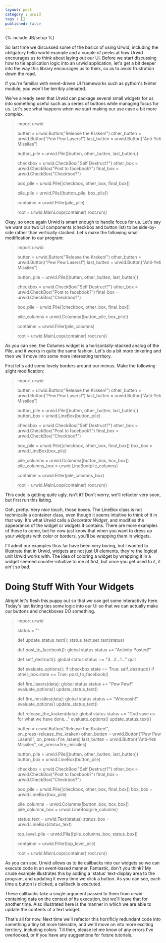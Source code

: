 ```yaml
---
layout: post
category : urwid
tags : []
published: false
---
```

{% include JB/setup %}

So last time we discussed some of the basics of using Urwid, including the obligatory hello world example and a couple of peeks at how Urwid encourages us to think about laying out our UI. Before we start discussing how to tie application logic into an urwid application, let's get a bit deeper into the way this library encourages us to think, so as to avoid frustration down the road.

If you're familiar with event-driven UI frameworks such as python's tkinter module, you won't be terribly alienated.

We've already seen that Urwid can package several small widgets for us into something useful such as a series of buttons while managing focus for us. Let's see what happens when we start making our use case a bit more complex.

> import urwid
> 
> butten = urwid.Button("Release the Kraken!")
> other_butten = urwid.Button("Pew Pew Lasers!")
> last_butten = urwid.Button("Anti-Yeti Missiles")
> 
> button_pile = urwid.Pile(\[butten, other_butten, last_butten\])
> 
> checkbox = urwid.CheckBox("Self Destruct?")
> other_box = urwid.CheckBox("Post to facebook?")
> final_box = urwid.CheckBox("Checkbox?")
> 
> box_pile = urwid.Pile(\[checkbox, other_box, final_box\]) 
> 
> pile_pile = urwid.Pile(\[button_pile, box_pile\])
> 
> container = urwid.Filler(pile_pile)
> 
> root = urwid.MainLoop(container)
> root.run()

Okay, so once again Urwid is smart enough to handle focus for us. Let's say we want our two UI components (checkbox and button list) to be side-by-side rather than vertically stacked. Let's make the following small modification to our program:


> import urwid
> 
> butten = urwid.Button("Release the Kraken!")
> other_butten = urwid.Button("Pew Pew Lasers!")
> last_butten = urwid.Button("Anti-Yeti Missiles")
> 
> button_pile = urwid.Pile(\[butten, other_butten, last_butten\])
> 
> checkbox = urwid.CheckBox("Self Destruct?")
> other_box = urwid.CheckBox("Post to facebook?")
> final_box = urwid.CheckBox("Checkbox?")
> 
> box_pile = urwid.Pile(\[checkbox, other_box, final_box\]) 
> 
> pile_columns = urwid.Columns(\[button_pile, box_pile\])
> 
> container = urwid.Filler(pile_columns)
> 
> root = urwid.MainLoop(container)
> root.run()

As you can see, the Columns widget is a horizontally-stacked analog of the Pile, and it works in quite the same fashion. Let's do a bit more tinkering and then we'll move into some more interesting territory.

First let's add some lovely borders around our menus. Make the following slight modification:

> import urwid
> 
> butten = urwid.Button("Release the Kraken!")
> other_butten = urwid.Button("Pew Pew Lasers!")
> last_butten = urwid.Button("Anti-Yeti Missiles")
> 
> button_pile = urwid.Pile(\[butten, other_butten, last_butten\])
> button_box = urwid.LineBox(button_pile)
> 
> checkbox = urwid.CheckBox("Self Destruct?")
> other_box = urwid.CheckBox("Post to facebook?")
> final_box = urwid.CheckBox("Checkbox?")
> 
> box_pile = urwid.Pile(\[checkbox, other_box, final_box\]) 
> box_box = urwid.LineBox(box_pile)
> 
> pile_columns = urwid.Columns(\[button_box, box_box\])
> pile_columns_box = urwid.LineBox(pile_columns)
> 
> container = urwid.Filler(pile_columns_box)
> 
> root = urwid.MainLoop(container)
> root.run()

This code is getting quite ugly, isn't it? Don't worry, we'll refactor very soon, but first run this listing.

Ooh, pretty. Very nice touch, those boxes. The LineBox class is not technically a container class, even though it seems intuitive to think of it in that way. It's what Urwid calls a _Decorator Widget_, and modifies the appearance of the widget or widgets it contains. There are more examples of these to come, but for now just know that when you want to dress up your widgets with color or borders, you'll be wrapping them in widgets. 

I'll admit our examples thus far have been very boring, but I wanted to illustrate that in Urwid, widgets are not just UI elements, they're the logical unit Urwid works with. The idea of coloring a widget by wrapping it in a widget seemed counter-intuitive to me at first, but once you get used to it, it ain't so bad.

# Doing Stuff With Your Widgets

Alright let's flesh this puppy out so that we can get some interactivity here. Today's last listing ties some logic into our UI so that we can actually make our buttons and checkboxes DO something. 

> import urwid
> 
> status = ""
> 
> def update_status_text():
>     status_text.set_text(status)
> 
> def post_to_facebook():
>     global status
>     status += "Activity Posted!"
> 
> def self_destruct():
>     global status
>     status += "3...2...1..."
>     quit
> 
> def evaluate_options():
>     if checkbox.state == True:
>         self_destruct()
>     if other_box.state == True:
>         post_to_facebook()
> 
> def fire_lasers(data):
>     global status
>     status += "Pew Pew!"
>     evaluate_options()
>     update_status_text()    
> 
> def fire_missiles(data):
>     global status
>     status += "Whooosh!"
>     evaluate_options()
>     update_status_text()
> 
> def release_the_kraken(data):
>     global status
>     status += "God save us for what we have done..."
>     evaluate_options()
>     update_status_text()
> 
> butten = urwid.Button("Release the Kraken!", on_press=release_the_kraken)
> other_butten = urwid.Button("Pew Pew Lasers!", on_press=fire_lasers)
> last_butten = urwid.Button("Anti-Yeti Missiles", on_press=fire_missiles)
> 
> button_pile = urwid.Pile(\[butten, other_butten, last_butten\])
> button_box = urwid.LineBox(button_pile)
> 
> checkbox = urwid.CheckBox("Self Destruct?")
> other_box = urwid.CheckBox("Post to facebook?")
> final_box = urwid.CheckBox("Checkbox?")
> 
> box_pile = urwid.Pile(\[checkbox, other_box, final_box\]) 
> box_box = urwid.LineBox(box_pile)
> 
> pile_columns = urwid.Columns(\[button_box, box_box\])
> pile_columns_box = urwid.LineBox(pile_columns)
> 
> status_text = urwid.Text(status)
> status_box = urwid.LineBox(status_text)
> 
> top_level_pile = urwid.Pile(\[pile_columns_box, status_box\])
> 
> container = urwid.Filler(top_level_pile)
> 
> root = urwid.MainLoop(container)
> root.run()

As you can see, Urwid allows us to tie callbacks into our widgets so we can execute code in an event-based manner. Fantastic, don't you think? My crude example illustrates this by adding a 'status' text-display area to the program, and updating it every time we click a button. As you can see, each time a button is clicked, a callback is executed.

These callbacks take a single argument passed to them from urwid containing data on the context of its execution, but we'll leave that for another time.  Also illustrated here is the manner in which we are able to update the contents of a text widget.

That's all for now. Next time we'll refactor this horrificly redundant code into something a tiny bit more tolerable, and we'll move on into more exciting territory, including colors. Till then, please let me know of any errors I've overlooked, or if you have any suggestions for future tutorials.